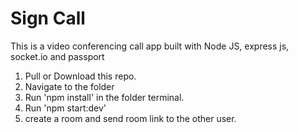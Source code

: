 # Sign Call
This is a video conferencing call app built with Node JS, express js, socket.io and passport

1. Pull or Download this repo.
2. Navigate to the folder
3. Run 'npm install' in the folder terminal.
4. Run 'npm start:dev'
5. create a room and send room link to the other user.
